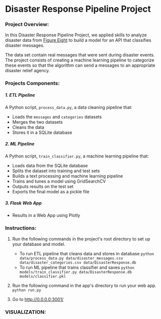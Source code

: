 # Disaster Response Pipeline Project



### Project Overview:

In this Disaster Response Pipeline Project, we applied skills to analyze disaster data from [Figure Eight](https://www.figure-eight.com/) to build a model for an API that classifies disaster messages.

The data set contain real messages that were sent during disaster events. The project consists of creating a machine learning pipeline to categorize these events so that the algorithm can send a messages to an appropriate disaster relief agency.



### Projects Components:

##### 1. ETL Pipeline

A Python script, `process_data.py`, a data cleaning pipeline that:

- Loads the `messages` and `categories` datasets
- Merges the two datasets
- Cleans the data
- Stores it in a SQLite database

##### 2. ML Pipeline

A Python script, `train_classifier.py`, a machine learning pipeline that:

- Loads data from the SQLite database
- Splits the dataset into training and test sets
- Builds a text processing and machine learning pipeline
- Trains and tunes a model using GridSearchCV
- Outputs results on the test set
- Exports the final model as a pickle file

##### 3. Flask Web App

- Results in a Web App using Plotly



### Instructions:

1. Run the following commands in the project's root directory to set up your database and model.

    - To run ETL pipeline that cleans data and stores in database
        `python data/process_data.py data/disaster_messages.csv data/disaster_categories.csv data/DisasterResponse.db`
    - To run ML pipeline that trains classifier and saves
        `python models/train_classifier.py data/DisasterResponse.db models/classifier.pkl`

2. Run the following command in the app's directory to run your web app.
    `python run.py`

3. Go to http://0.0.0.0:3001/



### VISUALIZATION:

